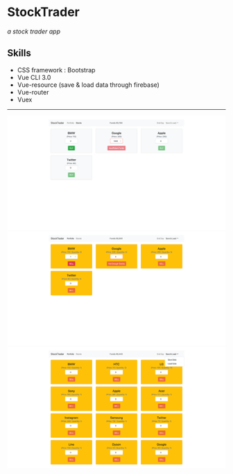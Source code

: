 # StockTrader
*a stock trader app*


## Skills
* CSS framework : Bootstrap
* Vue CLI 3.0
* Vue-resource (save & load data through firebase)
* Vue-router
* Vuex

---
![image](https://github.com/NolaZheng/StockTrader/blob/master/Stock%20Trader%201.png?raw=true)
![image](https://github.com/NolaZheng/StockTrader/blob/master/Stock%20Trader%202.png?raw=true)
![image](https://github.com/NolaZheng/StockTrader/blob/master/Stock%20Trader%203.png?raw=true)
